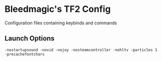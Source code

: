 # Bleedmagic's TF2 Config

Configuration files containing keybinds and commands

## Launch Options

```plaintext
-nostartupsound -novid -nojoy -nosteamcontroller -nohltv -particles 1 -precachefontchars
```
